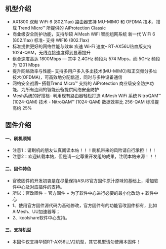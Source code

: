 ## 机型介绍
* AX1800 双频 WiFi 6 (802.11ax) 路由器支持 MU-MIMO 和 OFDMA 技术，搭载 Trend Micro™ 所提供的 AiProtection Classic
* 商业级安全防护功能，支持华硕 AiMesh WiFi 智能组网系统 新一代 WiFi 6 (802.11ax) 标准- 支持 WIFI6 (802.11ax) 
* 标准提供更好的网络性能与效率 疾速 Wi-Fi 速度– RT-AX56U热血版支持 1024-QAM，无线连接速度得到显著提升
* 组合速度高达 1800Mbps — 其中 2.4GHz 频段为 574 Mbps，而 5GHz 频段为 1201 Mbps
* 提升网络效率与性能– 支持多用户多入多出技术(MU-MIMO)和正交频分多址技术(OFDMA)，可高效地分配信道，同时与多种设备通信
* 网络安全战盾– 搭载Trend Micro™ 支持的 AiProtection 商业级安全防护功能，为所有连网的智能设备提供网络安全防护
* Mesh系统的好搭档- 利用现有路由器轻松打造 AiMesh WiFi 系统 NitroQAM™ (1024-QAM) 技术 - NitroQAM™ (1024-QAM) 数据效率比 256-QAM 标准提高约 25%

## 固件介绍
#### 一、刷机须知
* 注意1：请刷机的朋友认真阅读本帖！！！刷机带来的风险请自行承担！！！
* 注意2：欢迎转载本帖，但是请一定尊重开发组的成果，注明本帖来源！！！

#### 二、固件特色
* 官改固件的开发初衷是在尽量保持ASUS官方固件原汁原味的基础上，增加软件中心及对应插件的支持。
* 所以：官改固件 = 官方固件 + 为了软件中心进行必要的最小化改动 + 软件中心
* 1、使用官方固件源代码为基础修改，官方固件有的功能官改固件都有，比如AiMesh、UU加速器等；
* 2、koolshare软件中心支持。

#### 三、支持机型
* 本固件仅支持华硕RT-AX56U_V2机型，其它机型请勿使用本固件！